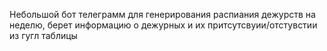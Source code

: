 Небольшой бот телеграмм для генерирования распиания дежурств на неделю, берет информацию о дежурных и их притсутсвуии/отстувстии из гугл таблицы
